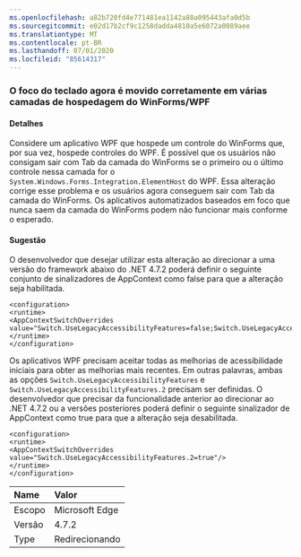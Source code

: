 ```yaml
---
ms.openlocfilehash: a82b720fd4e771481ea1142a88a095443afa0d5b
ms.sourcegitcommit: e02d17b2cf9c1258dadda4810a5e6072a0089aee
ms.translationtype: MT
ms.contentlocale: pt-BR
ms.lasthandoff: 07/01/2020
ms.locfileid: "85614317"
---
```

### <a name="keyboard-focus-now-moves-correctly-across-multiple-layers-of-winformswpf-hosting"></a>O foco do teclado agora é movido corretamente em várias camadas de hospedagem do WinForms/WPF

#### <a name="details"></a>Detalhes

Considere um aplicativo WPF que hospede um controle do WinForms que, por sua vez, hospede controles do WPF. É possível que os usuários não consigam sair com Tab da camada do WinForms se o primeiro ou o último controle nessa camada for o `System.Windows.Forms.Integration.ElementHost` do WPF. Essa alteração corrige esse problema e os usuários agora conseguem sair com Tab da camada do WinForms. Os aplicativos automatizados baseados em foco que nunca saem da camada do WinForms podem não funcionar mais conforme o esperado.

#### <a name="suggestion"></a>Sugestão

O desenvolvedor que desejar utilizar esta alteração ao direcionar a uma versão do framework abaixo do .NET 4.7.2 poderá definir o seguinte conjunto de sinalizadores de AppContext como false para que a alteração seja habilitada.

<pre><code class="lang-xml">&lt;configuration&gt;&#13;&#10;&lt;runtime&gt;&#13;&#10;&lt;AppContextSwitchOverrides value=&quot;Switch.UseLegacyAccessibilityFeatures=false;Switch.UseLegacyAccessibilityFeatures.2=false&quot;/&gt;&#13;&#10;&lt;/runtime&gt;&#13;&#10;&lt;/configuration&gt;&#13;&#10;</code></pre>

Os aplicativos WPF precisam aceitar todas as melhorias de acessibilidade iniciais para obter as melhorias mais recentes. Em outras palavras, ambas as opções `Switch.UseLegacyAccessibilityFeatures` e `Switch.UseLegacyAccessibilityFeatures.2` precisam ser definidas. O desenvolvedor que precisar da funcionalidade anterior ao direcionar ao .NET 4.7.2 ou a versões posteriores poderá definir o seguinte sinalizador de AppContext como true para que a alteração seja desabilitada.

<pre><code class="lang-xml">&lt;configuration&gt;&#13;&#10;&lt;runtime&gt;&#13;&#10;&lt;AppContextSwitchOverrides value=&quot;Switch.UseLegacyAccessibilityFeatures.2=true&quot;/&gt;&#13;&#10;&lt;/runtime&gt;&#13;&#10;&lt;/configuration&gt;&#13;&#10;</code></pre>

| Name    | Valor       |
|:--------|:------------|
| Escopo   | Microsoft Edge        |
| Versão | 4.7.2       |
| Type    | Redirecionando |
